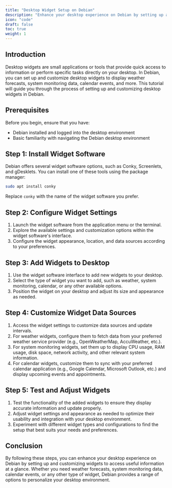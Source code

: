 ```yaml
---
title: "Desktop Widget Setup on Debian"
description: "Enhance your desktop experience on Debian by setting up and customizing widgets for weather forecasts, system monitoring, calendars, and more."
icon: "code"
draft: false
toc: true
weight: 1
---
```


## Introduction

Desktop widgets are small applications or tools that provide quick access to information or perform specific tasks directly on your desktop. In Debian, you can set up and customize desktop widgets to display weather forecasts, system monitoring data, calendar events, and more. This tutorial will guide you through the process of setting up and customizing desktop widgets in Debian.

## Prerequisites

Before you begin, ensure that you have:

- Debian installed and logged into the desktop environment
- Basic familiarity with navigating the Debian desktop environment

## Step 1: Install Widget Software

Debian offers several widget software options, such as Conky, Screenlets, and gDesklets. You can install one of these tools using the package manager:

```bash
sudo apt install conky
```

Replace `conky` with the name of the widget software you prefer.

## Step 2: Configure Widget Settings

1. Launch the widget software from the application menu or the terminal.
2. Explore the available settings and customization options within the widget software's interface.
3. Configure the widget appearance, location, and data sources according to your preferences.

## Step 3: Add Widgets to Desktop

1. Use the widget software interface to add new widgets to your desktop.
2. Select the type of widget you want to add, such as weather, system monitoring, calendar, or any other available options.
3. Position the widget on your desktop and adjust its size and appearance as needed.

## Step 4: Customize Widget Data Sources

1. Access the widget settings to customize data sources and update intervals.
2. For weather widgets, configure them to fetch data from your preferred weather service provider (e.g., OpenWeatherMap, AccuWeather, etc.).
3. For system monitoring widgets, set them up to display CPU usage, RAM usage, disk space, network activity, and other relevant system information.
4. For calendar widgets, customize them to sync with your preferred calendar application (e.g., Google Calendar, Microsoft Outlook, etc.) and display upcoming events and appointments.

## Step 5: Test and Adjust Widgets

1. Test the functionality of the added widgets to ensure they display accurate information and update properly.
2. Adjust widget settings and appearance as needed to optimize their usability and integration with your desktop environment.
3. Experiment with different widget types and configurations to find the setup that best suits your needs and preferences.

## Conclusion

By following these steps, you can enhance your desktop experience on Debian by setting up and customizing widgets to access useful information at a glance. Whether you need weather forecasts, system monitoring data, calendar events, or any other type of widget, Debian provides a range of options to personalize your desktop environment.
